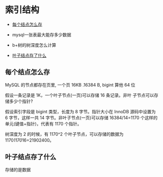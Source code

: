 # 索引结构

- [每个结点怎么存](#每个结点怎么存)

- mysql一张表最大能存多少数据

- b+树的树深度怎么计算

- [叶子结点存了什么](#叶子结点存了什么)

## 每个结点怎么存

MySQL 的节点都存在页里, 一个页 16KB .16384 B, bigint 算他 64 位

假设一条记录是 1K，一个叶子节点(一页)可以存储 16 条记录。非叶 子节点可以存储多少个指针?

假设索引字段是 bigint 类型，长度为 8 字节。指针大小在 InnoDB 源码中设置为 6 字节，这样一共 14 字节。非叶子节点(一页)可以存储 16384/14=1170 个这样的 单元(键值+指针)，代表有 1170 个指针。

树深度为 2 的时候，有 1170^2 个叶子节点，可以存储的数据为 1170*1170*16=21902400。

## 叶子结点存了什么

存储的是数据

